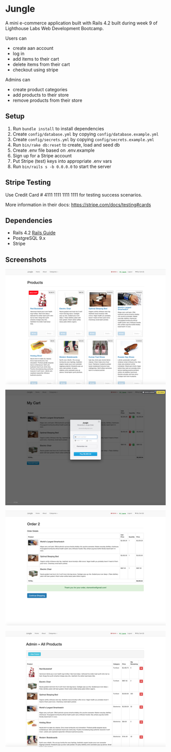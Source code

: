 # Jungle

A mini e-commerce application built with Rails 4.2 built during week 9 of Lighthouse Labs Web Development Bootcamp.

Users can
- create aan account
- log in
- add items to their cart
- delete items from their cart
- checkout using stripe

Admins can
- create product categories
- add products to their store
- remove products from their store


## Setup

1. Run `bundle install` to install dependencies
2. Create `config/database.yml` by copying `config/database.example.yml`
3. Create `config/secrets.yml` by copying `config/secrets.example.yml`
4. Run `bin/rake db:reset` to create, load and seed db
5. Create .env file based on .env.example
6. Sign up for a Stripe account
7. Put Stripe (test) keys into appropriate .env vars
8. Run `bin/rails s -b 0.0.0.0` to start the server

## Stripe Testing

Use Credit Card # 4111 1111 1111 1111 for testing success scenarios.

More information in their docs: <https://stripe.com/docs/testing#cards>

## Dependencies

* Rails 4.2 [Rails Guide](http://guides.rubyonrails.org/v4.2/)
* PostgreSQL 9.x
* Stripe

## Screenshots

![Jungle Home View](https://github.com/laurtann/jungle/blob/master/docs/jungle-home-view.png?raw=true)

![Jungle Checkout Stripe View](https://github.com/laurtann/jungle/blob/master/docs/jungle-checkout-view.png?raw=true)

![Jungle Order Confirmation View](https://github.com/laurtann/jungle/blob/master/docs/jungle-order-confirm-view.png?raw=true)

![Jungle Admin Products View](https://github.com/laurtann/jungle/blob/master/docs/jungle-admin-products-view.png?raw=true)
